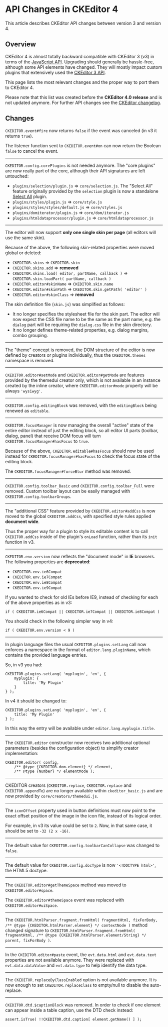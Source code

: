 <!--
Copyright (c) 2003-2017, CKSource - Frederico Knabben. All rights reserved.
For licensing, see LICENSE.md.
-->

# API Changes in CKEditor 4

This article describes CKEditor API changes between version 3 and version 4.

## Overview

CKEditor 4 is almost totally backward compatible with CKEditor 3 (v3) in terms of the [JavaScript API](#!/api). Upgrading should generally be hassle-free, although some API elements have changed. They will mostly impact custom plugins that extensively used the [CKEditor 3 API](http://docs.cksource.com/ckeditor_api/).

This page lists the most relevant changes and the proper way to port them to CKEditor 4.

<p class="tip">
	Please note that this list was created before the <strong>CKEditor 4.0 release</strong> and is not updated anymore. For further API changes see the <a href="http://ckeditor.com/whatsnew">CKEditor changelog</a>.
</p>

## Changes

`CKEDITOR.event#fire` now returns `false` if the event was canceled (in v3 it returns `true`).

The listener function sent to `CKEDITOR.event#on` can now return the Boolean `false` to cancel the event.

---

`CKEDITOR.config.corePlugins` is not needed anymore. The "core plugins" are now really part of the core, although their API signatures are left untouched:

 * `plugins/selection/plugin.js` => `core/selection.js`.
	The "Select All" feature originally provided by the `selection` plugin is now a standalone [Select All](http://ckeditor.com/addon/selectall) plugin.
 * `plugins/styles/plugin.js` => `core/style.js`
 * `plugins/styles/styles/default.js` => `core/styles.js`
 * `plugins/domiterator/plugin.js` => `core/dom/iterator.js`
 * `plugins/htmldataprocessor/plugin.js` => `core/htmldataprocessor.js`

---

The editor will now support **only one single skin per page** (all editors will use the same skin).

Because of the above, the following skin-related properties were moved global or deleted:

 * `CKEDITOR.skins` => `CKEDITOR.skin`
 * `CKEDITOR.skins.add` => **removed**
 * `CKEDITOR.skins.load( editor, partName, callback )` => `CKEDITOR.skin.loadPart( partName, callback )`
 * `CKEDITOR.editor#skinName` => `CKEDITOR.skin.name`
 * `CKEDITOR.editor#skinPath` => `CKEDITOR.skin.getPath( 'editor' )`
 * `CKEDITOR.editor#skinClass` => **removed**

The skin definition file (`skin.js`) was simplified as follows:

 * It no longer specifies the stylesheet file for the skin part. The editor will now expect the CSS file name to be the same as the part name, e.g. the `dialog` part will be requiring the `dialog.css` file in the skin directory.
 * It no longer defines theme-related properties, e.g. dialog margins, combo grouping.

---

The "theme" concept is removed, the DOM structure of the editor is now defined by creators or plugins individually, thus the `CKEDITOR.themes` namespace is removed.

---

`CKEDITOR.editor#setMode` and `CKEDITOR.editor#getMode` are features provided by the themedui creator only,
which is not available in an instance created by the inline creator, where `CKEDITOR.editor#mode` property will be always `'wysiwyg'`.

---

`CKEDITOR.config.editingBlock` was removed, with the `editingBlock` being renewed as `editable`.

---

`CKEDITOR.focusManager` is now managing the overall "active" state of the entire editor
instead of just the editing block, so all editor UI parts (toolbar, dialog, panel)
that receive DOM focus will turn `CKEDITOR.focusManager#hasFocus` to `true`.

Because of the above, `CKEDITOR.editable#hasFocus` should now be used instead for `CKEDITOR.focusManager#hasFocus` to check the focus state of the editing block.

The `CKEDITOR.focusManager#forceBlur` method was removed.

---

`CKEDITOR.config.toolbar_Basic` and `CKEDITOR.config.toolbar_Full` were removed. Custom toolbar layout can be easily managed with `CKEDITOR.config.toolbarGroups`.

---

The "additional CSS" feature provided by `CKEDITOR.editor#addCss` is now moved to the global `CKEDITOR.addCss`, with specified style rules applied **document wide**.

Thus the proper way for a plugin to style its editable content is to call `CKEDITOR.addCss`
inside of the plugin's `onLoad` function, rather than its `init` function in v3.

---

`CKEDITOR.env.version` now reflects the "document mode" in **IE** browsers. The following properties are **deprecated**:

* `CKEDITOR.env.ie6Compat`
* `CKEDITOR.env.ie7Compat`
* `CKEDITOR.env.ie8Compat`
* `CKEDITOR.env.ie9Compat`

If you wanted to check for old IEs before IE9, instead of checking for each of the above properties as in v3:

  	if ( CKEDITOR.ie6Compat || CKEDITOR.ie7Compat || CKEDITOR.ie8Compat )

You should check in the following simpler way in v4:

	if ( CKEDITOR.env.version < 9 )

---

In plugin language files the usual `CKEDITOR.plugins.setLang` call now enforces
a namespace in the format of `editor.lang.pluginName`, which contains the provided
language entries.

So, in v3 you had:

	CKEDITOR.plugins.setLang( 'myplugin', 'en', {
		myplugin: {
			title: 'My Plugin'
		}
	} );

In v4 it should be changed to:

	CKEDITOR.plugins.setLang( 'myplugin', 'en', {
		title: 'My Plugin'
	} );

In this way the entry will be available under `editor.lang.myplugin.title`.

---

The `CKEDITOR.editor` constructor now receives two additional optional parameters (besides the configuration object)
to simplify creator implementation:

	CKEDITOR.editor( config,
	 	/** @type {CKEDITOR.dom.element} */ element,
	 	/** @type {Number} */ elementMode );

---

CKEDITOR creators (`CKEDITOR.replace`, `CKEDITOR.replace` and `CKEDITOR.appendTo`)
are no longer available within `ckeditor_basic.js` and are now provided by `core/creators/themedui.js`.

---

The `iconOffset` property used in button definitions must now point to the
exact offset position of the image in the icon file, instead of its logical order.

For example, in v3 its value could be set to `2`. Now, in that same case,
it should be set to `-32 (2 x -16)`.

---

The default value for `CKEDITOR.config.toolbarCanCollapse` was changed to `false`.

---

The default value for `CKEDITOR.config.docType` is now `'<!DOCTYPE html>'`,
the HTML5 doctype.

---

The `CKEDITOR.editor#getThemeSpace` method was moved to `CKEDITOR.editor#space`.

The `CKEDITOR.editor#themeSpace` event was replaced with `CKEDITOR.editor#uiSpace`.

---

The `CKEDITOR.htmlParser.fragment.fromHtml( fragmentHtml, fixForBody, /** @type {CKEDITOR.htmlParser.element} */ contextNode )` method changed signature to `CKEDITOR.htmlParser.fragment.fromHtml( fragmentHtml, /** @type {CKEDITOR.htmlParser.element/String} */ parent, fixForBody )`.

---

In the `CKEDITOR.editor#paste` event, the `evt.data.html` and `evt.data.text` properties are not available anymore.
They were replaced with `evt.data.dataValue` and `evt.data.type` to help identify the data type.

---

The `CKEDITOR.replaceByClassEnabled` option is not available anymore. It is now enough to set `CKEDITOR.replaceClass` to empty/null to disable the auto-replace.

---

`CKEDITOR.dtd.$captionBlock` was removed. In order to check if one element can appear inside a table caption, use the DTD check instead:

	assert.isTrue( !!CKEDITOR.dtd.caption[ element.getName() ] );
